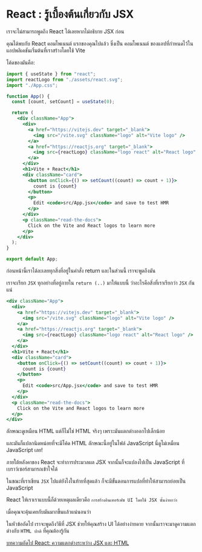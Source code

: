 # React : รู้เบื้องต้นเกี่ยวกับ JSX

เราจะไม่สามารถพูดถึง React ได้เลยหากไม่อธิบาย JSX ก่อน

คุณได้พบกับ React คอมโพเนนต์ แรกของคุณไปแล้ว ซึ่งเป็น คอมโพเนนต์ ของแอปที่กำหนดไว้ในแอปพลิเคชันเริ่มต้นที่เราสร้างโดยใช้ Vite

โค้ดของมันคือ:

```jsx
import { useState } from "react";
import reactLogo from "./assets/react.svg";
import "./App.css";

function App() {
  const [count, setCount] = useState(0);

  return (
    <div className="App">
      <div>
        <a href="https://vitejs.dev" target="_blank">
          <img src="/vite.svg" className="logo" alt="Vite logo" />
        </a>
        <a href="https://reactjs.org" target="_blank">
          <img src={reactLogo} className="logo react" alt="React logo" />
        </a>
      </div>
      <h1>Vite + React</h1>
      <div className="card">
        <button onClick={() => setCount((count) => count + 1)}>
          count is {count}
        </button>
        <p>
          Edit <code>src/App.jsx</code> and save to test HMR
        </p>
      </div>
      <p className="read-the-docs">
        Click on the Vite and React logos to learn more
      </p>
    </div>
  );
}

export default App;
```

ก่อนหน้านี้เราได้ละเลยทุกสิ่งที่อยู่ในคำสั่ง return และในส่วนนี้ เราจะพูดถึงมัน

เราจะเรียก `JSX` ทุกอย่างที่อยู่ภายใน `return (..)` มาให้แบบนี้ ว่าอะไรคือสิ่งที่เราเรียกว่า `JSX` กันแน่

```jsx
<div className="App">
  <div>
    <a href="https://vitejs.dev" target="_blank">
      <img src="/vite.svg" className="logo" alt="Vite logo" />
    </a>
    <a href="https://reactjs.org" target="_blank">
      <img src={reactLogo} className="logo react" alt="React logo" />
    </a>
  </div>
  <h1>Vite + React</h1>
  <div className="card">
    <button onClick={() => setCount((count) => count + 1)}>
      count is {count}
    </button>
    <p>
      Edit <code>src/App.jsx</code> and save to test HMR
    </p>
  </div>
  <p className="read-the-docs">
    Click on the Vite and React logos to learn more
  </p>
</div>
```

ลักษณะดูเหมือน HTML แต่ก็ไม่ใช่ HTML จริงๆ เพราะมันแตกต่างออกไปเล็กน้อย

และมันก็แปลกนิดหน่อยที่จะมีโค้ด HTML ลักษณะนี้อยู่ในไฟล์ JavaScript นี่ดูไม่เหมือน JavaScript เลย!

ภายใต้หลังคาของ React จะทำการประมวลผล JSX จากนั้นก็จะแปลงไปเป็น JavaScript ที่เบราว์เซอร์สามารถเข้าใจได้

ในขณะที่เราเขียน `JSX` ไปแต่ยังไงในท้ายที่สุดแล้ว ก็จะมีขั้นตอนการแปลที่ทำให้สามารถย่อยเป็น JavaScript

React ให้เราเราแบบนี้ก็ด้วยเหตุผลเดียวคือ `การสร้างอินเทอร์เฟซ UI โดยใช้ JSX นั้นง่ายกว่า`

เมื่อคุณจะคุ้นเคยกับมันมากขึ้นแล้วแน่นอนว่า

ในหัวข้อถัดไป เราจะพูดถึงวิธีที่ JSX ช่วยให้คุณสร้าง UI ได้อย่างง่ายดาย จากนั้นเราจะมาดูความแตกต่างกับ `HTML ปกติ` ที่คุณต้องรู้กัน

[บทความถัดไป React: ความแตกต่างระหว่าง JSX และ HTML](https://ppythonbasic.github.io/ppython-basic-web/articles/article-content/react5)
